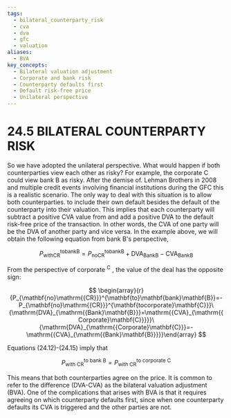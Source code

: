 ```yaml
---
tags:
  - bilateral_counterparty_risk
  - cva
  - dva
  - gfc
  - valuation
aliases:
  - BVA
key_concepts:
  - Bilateral valuation adjustment
  - Corporate and bank risk
  - Counterparty defaults first
  - Default risk-free price
  - Unilateral perspective
---
```


# 24.5 BILATERAL COUNTERPARTY RISK  

So we have adopted the unilateral perspective. What would happen if both counterparties view each other as risky? For example, the corporate C could view bank B as risky. After the demise of. Lehman Brothers in 2008 and multiple credit events involving financial institutions during the GFC this is a realistic scenario. The only way to deal with this situation is to allow both counterparties. to include their own default besides the default of the counterparty into their valuation. This implies that each counterparty will subtract a positive CVA value from and add a positive DVA to the default risk-free price of the transaction. In other words, the CVA of one party will be the DVA of another party and vice versa. In the example above, we will obtain the following equation from bank B's perspective,  

$$
P_{\mathrm{with}\mathrm{CR}}^{\mathrm{tobank\mathrm{B}}}=P_{\mathrm{noCR}}^{\mathrm{tobank\mathrm{B}}}+\mathrm{DVA}_{\mathrm{Bank\mathrm{B}}}-\mathrm{CVA}_{\mathrm{Bank\mathrm{B}}}
$$  

From the perspective of corporate $\mathrm{^C}$ , the value of the deal has the opposite sign:  

$$
\begin{array}{r}{P_{\mathbf{no}\mathrm{{CR}}}^{\mathbf{to}\mathbf{bank}\mathbf{B}}=-P_{\mathbf{no}\mathrm{{CR}}}^{\mathbf{tocorporate}\mathbf{C}}}\ {\mathrm{DVA}_{\mathrm{{Bank}\mathbf{B}}}=\mathrm{{CVA}_{\mathrm{{Corporate}\mathbf{C}}}}}\ {\mathrm{DVA}_{\mathrm{{Corporate}\mathbf{C}}}=-\mathrm{{CVA}_{\mathrm{{Bank}\mathbf{B}}}}}\end{array}
$$  

Equations (24.12)-(24.15) imply that  

$$
P_{\mathrm{with~CR}}^{\mathrm{to~bank~B}}=P_{\mathrm{with~CR}}^{\mathrm{to~corporate~C}}
$$  

This means that both counterparties agree on the price. It is common to refer to the difference (DVA-CVA) as the bilateral valuation adjustment (BVA). One of the complications that arises with BVA is that it requires agreeing on which counterparty defaults first, since when one counterparty defaults its CVA is triggered and the other parties are not.  
